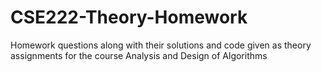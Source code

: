 # CSE222-Theory-Homework
Homework questions along with their solutions and code given as theory assignments for the course Analysis and Design of Algorithms
